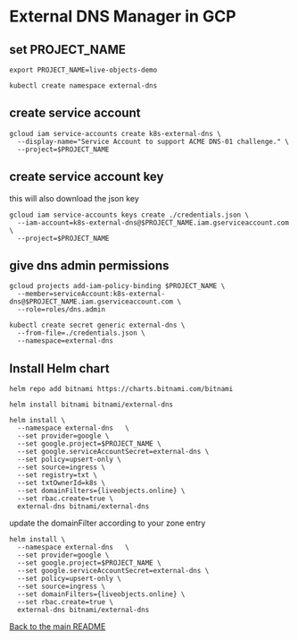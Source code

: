 # External DNS Manager in GCP

## set PROJECT_NAME
```
export PROJECT_NAME=live-objects-demo
```

```
kubectl create namespace external-dns  
```


## create service account
```
gcloud iam service-accounts create k8s-external-dns \
  --display-name="Service Account to support ACME DNS-01 challenge." \
  --project=$PROJECT_NAME
```

## create service account key

this will also download the json key

```
gcloud iam service-accounts keys create ./credentials.json \
  --iam-account=k8s-external-dns@$PROJECT_NAME.iam.gserviceaccount.com \
  --project=$PROJECT_NAME
```

## give dns admin permissions

```
gcloud projects add-iam-policy-binding $PROJECT_NAME \
  --member=serviceAccount:k8s-external-dns@$PROJECT_NAME.iam.gserviceaccount.com \
  --role=roles/dns.admin
```

```
kubectl create secret generic external-dns \
  --from-file=./credentials.json \
  --namespace=external-dns  
```

## Install Helm chart


```
helm repo add bitnami https://charts.bitnami.com/bitnami
```

```
helm install bitnami bitnami/external-dns
```


```
helm install \
  --namespace external-dns   \
  --set provider=google \
  --set google.project=$PROJECT_NAME \
  --set google.serviceAccountSecret=external-dns \
  --set policy=upsert-only \
  --set source=ingress \
  --set registry=txt \
  --set txtOwnerId=k8s \
  --set domainFilters={liveobjects.online} \
  --set rbac.create=true \
  external-dns bitnami/external-dns 
```

update the domainFilter according to your zone entry

```
helm install \
  --namespace external-dns   \
  --set provider=google \
  --set google.project=$PROJECT_NAME \
  --set google.serviceAccountSecret=external-dns \
  --set policy=upsert-only \
  --set source=ingress \
  --set domainFilters={liveobjects.online} \
  --set rbac.create=true \
  external-dns bitnami/external-dns 
```

[Back to the main README](../README.md)
